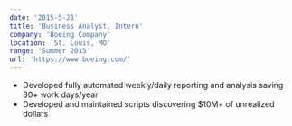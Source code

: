 ```yaml
---
date: '2015-5-21'
title: 'Business Analyst, Intern'
company: 'Boeing Company'
location: 'St. Louis, MO'
range: 'Summer 2015'
url: 'https://www.boeing.com/'
---
```


- Developed fully automated weekly/daily reporting and analysis saving 80+ work days/year
- Developed and maintained scripts discovering $10M+ of unrealized dollars
